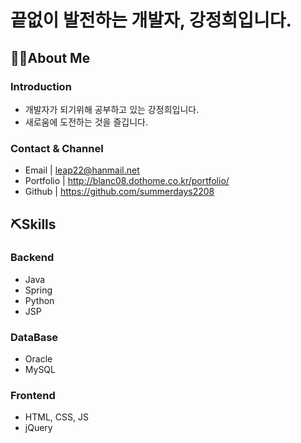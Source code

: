 # **끝없이 발전하는 개발자, 강정희입니다.**

## 🙋‍♀️About Me

### Introduction
- 개발자가 되기위해 공부하고 있는 강정희입니다.
- 새로움에 도전하는 것을 즐깁니다.

### Contact & Channel
- Email | leap22@hanmail.net
- Portfolio | http://blanc08.dothome.co.kr/portfolio/
- Github | https://github.com/summerdays2208

## ⛏Skills

### Backend
- Java
- Spring
- Python
- JSP

### DataBase
- Oracle
- MySQL

### Frontend
- HTML, CSS, JS
- jQuery
